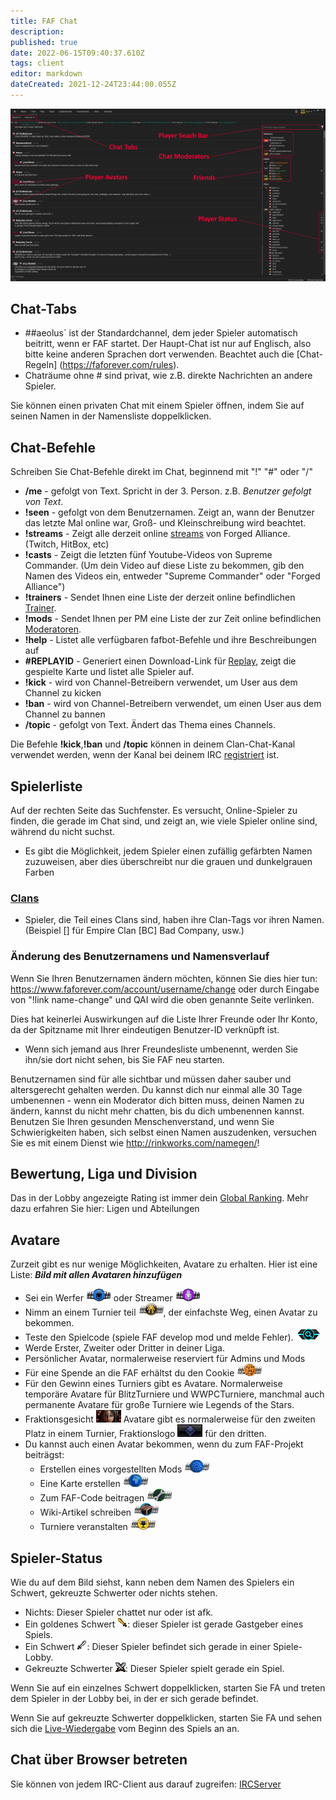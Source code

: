 ```yaml
---
title: FAF Chat
description: 
published: true
date: 2022-06-15T09:40:37.610Z
tags: client
editor: markdown
dateCreated: 2021-12-24T23:44:00.055Z
---
```


![chat-tab2.png](/chat-tab2.png)
## Chat-Tabs
- ##aeolus` ist der Standardchannel, dem jeder Spieler automatisch beitritt, wenn er FAF startet. Der Haupt-Chat ist nur auf Englisch, also bitte keine anderen Sprachen dort verwenden. Beachtet auch die [Chat-Regeln] (https://faforever.com/rules). 
- Chaträume ohne # sind privat, wie z.B. direkte Nachrichten an andere Spieler.

Sie können einen privaten Chat mit einem Spieler öffnen, indem Sie auf seinen Namen in der Namensliste doppelklicken.
## Chat-Befehle
Schreiben Sie Chat-Befehle direkt im Chat, beginnend mit "!" "#" oder "/"

- **/me** - gefolgt von Text. Spricht in der 3. Person. z.B. *Benutzer gefolgt von Text*.
- **!seen** - gefolgt von dem Benutzernamen. Zeigt an, wann der Benutzer das letzte Mal online war, Groß- und Kleinschreibung wird beachtet.
- **!streams** - Zeigt alle derzeit online [streams](/Casts&Livestreams ) von Forged Alliance. (Twitch, HitBox, etc)
- **!casts** - Zeigt die letzten fünf Youtube-Videos von Supreme Commander. (Um dein Video auf diese Liste zu bekommen, gib den Namen des Videos ein, entweder "Supreme Commander" oder "Forged Alliance")
- **!trainers** - Sendet Ihnen eine Liste der derzeit online befindlichen [Trainer](/Benutzergruppen#trainers).
- **!mods** - Sendet Ihnen per PM eine Liste der zur Zeit online befindlichen [Moderatoren](/Benutzergruppen#faf-moderators).
- **!help** - Listet alle verfügbaren fafbot-Befehle und ihre Beschreibungen auf
- **#REPLAYID** - Generiert einen Download-Link für [Replay](/Replays-&-Live-Games), zeigt die gespielte Karte und listet alle Spieler auf.
- **!kick** - wird von Channel-Betreibern verwendet, um User aus dem Channel zu kicken
- **!ban** - wird von Channel-Betreibern verwendet, um einen User aus dem Channel zu bannen
- **/topic** - gefolgt von Text. Ändert das Thema eines Channels.

Die Befehle **!kick**,**!ban** und **/topic** können in deinem Clan-Chat-Kanal verwendet werden, wenn der Kanal bei deinem IRC [registriert](/Chat-IRC-server) ist.

## Spielerliste
Auf der rechten Seite das Suchfenster. Es versucht, Online-Spieler zu finden, die gerade im Chat sind, und zeigt an, wie viele Spieler online sind, während du nicht suchst.
- Es gibt die Möglichkeit, jedem Spieler einen zufällig gefärbten Namen zuzuweisen, aber dies überschreibt nur die grauen und dunkelgrauen Farben

### [Clans](/Clans)
- Spieler, die Teil eines Clans sind, haben ihre Clan-Tags vor ihren Namen. (Beispiel \[\] für Empire Clan \[BC\] Bad Company, usw.)

### Änderung des Benutzernamens und Namensverlauf
Wenn Sie Ihren Benutzernamen ändern möchten, können Sie dies hier tun: <https://www.faforever.com/account/username/change> oder durch Eingabe von "!link name-change" und QAI wird die oben genannte Seite verlinken.

Dies hat keinerlei Auswirkungen auf die Liste Ihrer Freunde oder Ihr Konto, da der Spitzname mit Ihrer eindeutigen Benutzer-ID verknüpft ist.

- Wenn sich jemand aus Ihrer Freundesliste umbenennt, werden Sie ihn/sie dort nicht sehen, bis Sie FAF neu starten.

Benutzernamen sind für alle sichtbar und müssen daher sauber und altersgerecht gehalten werden. Du kannst dich nur einmal alle 30 Tage umbenennen - wenn ein Moderator dich bitten muss, deinen Namen zu ändern, kannst du nicht mehr chatten, bis du dich umbenennen kannst. Benutzen Sie Ihren gesunden Menschenverstand, und wenn Sie Schwierigkeiten haben, sich selbst einen Namen auszudenken, versuchen Sie es mit einem Dienst wie <http://rinkworks.com/namegen/>!

## Bewertung, Liga und Division
Das in der Lobby angezeigte Rating ist immer dein [Global Ranking](/Rating-System). Mehr dazu erfahren Sie hier: Ligen und Abteilungen

## Avatare
Zurzeit gibt es nur wenige Möglichkeiten, Avatare zu erhalten. Hier ist eine Liste:
***Bild mit allen Avataren hinzufügen***
- Sei ein Werfer ![Werfer_avatar.png](/images/client-icons/avatars/caster_avatar.png) oder Streamer ![streamer_avatar.png](/images/client-icons/avatars/streamer_avatar.png)
- Nimm an einem Turnier teil ![tournament_participant.png](/images/client-icons/avatars/tournament_participant.png), der einfachste Weg, einen Avatar zu bekommen.
- Teste den Spielcode (spiele FAF develop mod und melde Fehler). ![gamecodetester.png](/images/client-icons/avatars/gamecodetester.png)
- Werde Erster, Zweiter oder Dritter in deiner Liga.
- Persönlicher Avatar, normalerweise reserviert für Admins und Mods
- Für eine Spende an die FAF erhältst du den Cookie ![cookie_avatar.png](/images/client-icons/avatars/cookie_avatar.png)
- Für den Gewinn eines Turniers gibt es Avatare. Normalerweise temporäre Avatare für BlitzTurniere und WWPCTurniere, manchmal auch permanente Avatare für große Turniere wie Legends of the Stars.
- Fraktionsgesicht ![dostya.png](/images/client-icons/avatars/dostya.png) Avatare gibt es normalerweise für den zweiten Platz in einem Turnier, Fraktionslogo ![uef_avatar.png](/images/client-icons/avatars/uef_avatar.png) für den dritten.
- Du kannst auch einen Avatar bekommen, wenn du zum FAF-Projekt beiträgst:
	- Erstellen eines vorgestellten Mods ![mod_autor.png](/images/client-icons/avatars/mod_autor.png)
	- Eine Karte erstellen ![mapautor.png](/images/client-icons/avatars/mapautor.png)
	- Zum FAF-Code beitragen ![faf_developer.png](/images/client-icons/avatars/faf_developer.png)
	- Wiki-Artikel schreiben ![wiki-editor.png](/images/client-icons/avatars/wiki-editor.png)
	- Turniere veranstalten ![tournament_director.png](/images/client-icons/avatars/tournament_director.png)
## Spieler-Status
Wie du auf dem Bild siehst, kann neben dem Namen des Spielers ein Schwert, gekreuzte Schwerter oder nichts stehen.
- Nichts: Dieser Spieler chattet nur oder ist afk.
- Ein goldenes Schwert ![host.png](/images/client-icons/host.png): dieser Spieler ist gerade Gastgeber eines Spiels.
- Ein Schwert ![lobby.png](/images/client-icons/lobby.png): Dieser Spieler befindet sich gerade in einer Spiele-Lobby.
- Gekreuzte Schwerter ![playing.png](/images/client-icons/playing.png): Dieser Spieler spielt gerade ein Spiel.

Wenn Sie auf ein einzelnes Schwert doppelklicken, starten Sie FA und treten dem Spieler in der Lobby bei, in der er sich gerade befindet.

Wenn Sie auf gekreuzte Schwerter doppelklicken, starten Sie FA und sehen sich die [Live-Wiedergabe](/LiveReplay-server-and-replays) vom Beginn des Spiels an an.

## Chat über Browser betreten
Sie können von jedem IRC-Client aus darauf zugreifen: [IRCServer](/Chat-IRC-server)